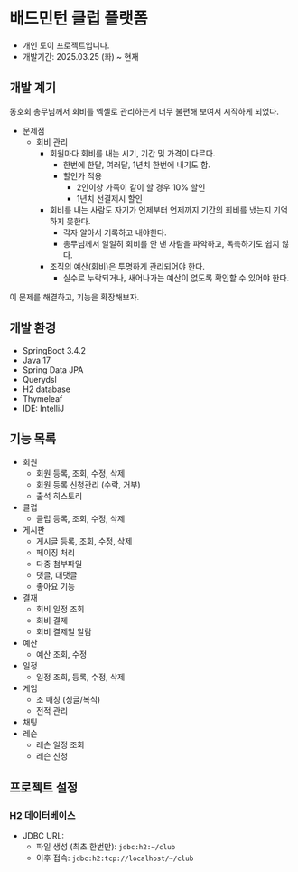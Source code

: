 # 배드민턴 클럽 플랫폼

- 개인 토이 프로젝트입니다.
- 개발기간: 2025.03.25 (화) ~ 현재

## 개발 계기

동호회 총무님께서 회비를 엑셀로 관리하는게 너무 불편해 보여서 시작하게 되었다.

- 문제점
  - 회비 관리
    - 회원마다 회비를 내는 시기, 기간 및 가격이 다르다.
      - 한번에 한달, 여러달, 1년치 한번에 내기도 함.
      - 할인가 적용
        - 2인이상 가족이 같이 할 경우 10% 할인
        - 1년치 선결제시 할인
    - 회비를 내는 사람도 자기가 언제부터 언제까지 기간의 회비를 냈는지 기억하지 못한다.
      - 각자 알아서 기록하고 내야한다.
      - 총무님께서 일일히 회비를 안 낸 사람을 파악하고, 독촉하기도 쉽지 않다.
    - 조직의 예산(회비)은 투명하게 관리되어야 한다.
      - 실수로 누락되거나, 새어나가는 예산이 없도록 확인할 수 있어야 한다.

이 문제를 해결하고, 기능을 확장해보자.

## 개발 환경

- SpringBoot 3.4.2
- Java 17
- Spring Data JPA
- Querydsl
- H2 database
- Thymeleaf
- IDE: IntelliJ

## 기능 목록

- 회원
  - 회원 등록, 조회, 수정, 삭제
  - 회원 등록 신청관리 (수락, 거부)
  - 출석 히스토리
- 클럽
  - 클럽 등록, 조회, 수정, 삭제
- 게시판
  - 게시글 등록, 조회, 수정, 삭제
  - 페이징 처리
  - 다중 첨부파일
  - 댓글, 대댓글
  - 좋아요 기능
- 결재
  - 회비 일정 조회
  - 회비 결제
  - 회비 결제일 알람
- 예산
  - 예산 조회, 수정
- 일정
  - 일정 조회, 등록, 수정, 삭제
- 게임
  - 조 매칭 (싱글/복식)
  - 전적 관리
- 채팅
- 레슨
  - 레슨 일정 조회
  - 레슨 신청

## 프로젝트 설정

### H2 데이터베이스

- JDBC URL:
  - 파일 생성 (최초 한번만): `jdbc:h2:~/club`
  - 이후 접속: `jdbc:h2:tcp://localhost/~/club`

